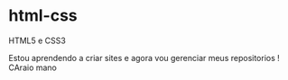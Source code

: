 # html-css
 HTML5 e CSS3

Estou aprendendo a criar sites e agora vou gerenciar meus repositorios !
CAraio mano